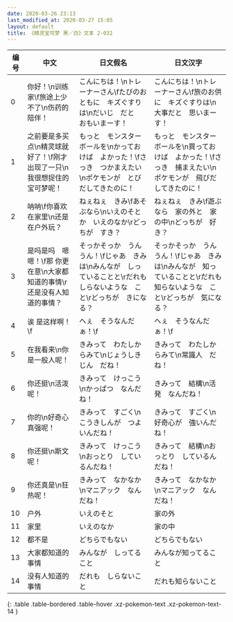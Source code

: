 ```yaml
---
date: 2020-03-26 23:13
last_modified_at: 2020-03-27 15:05
layout: default
title: 《精灵宝可梦 黑／白》文本 2-032
---
```

| 编号 | 中文 | 日文假名 | 日文汉字 |
| ---- | ---- | ---- | --- |
| 0 | 你好！\n训练家\f旅途上少不了\n伤药的陪伴！ | こんにちは！\nトレーナーさん\fたびのおともに　キズぐすりは\nだいじ　だと　おもいまーす！ | こんにちは！\nトレーナーさん\f旅のお供に　キズぐすりは\n大事だと　思いまーす！ |
| 1 | 之前要是多买点\n精灵球就好了！\f刚才出现了一只\n我很想捉住的宝可梦呢！ | もっと　モンスターボールを\nかっておけば　よかった！\fさっき　つかまえたい\nポケモンが　とびだしてきたのに！ | もっと　モンスターボールを\n買っておけば　よかった！\fさっき　捕まえたい\nポケモンが　飛びだしてきたのに！ |
| 2 | 呐呐\f你喜欢在家里\n还是在户外玩？ | ねぇねぇ　きみ\fあそぶなら\nいえのそと　か　いえのなか\rどっちが　すき？ | ねぇねぇ　きみ\f遊ぶなら　家の外と　家の中\nどっちが　好き？ |
| 3 | 是吗是吗　嗯嗯！\f那 你更在意\n大家都知道的事情\r还是没有人知道的事情？ | そっかそっか　うんうん！\fじゃあ　きみは\nみんなが　しっていることと\rだれも　しらないような　こと\rどっちが　きになる？ | そっかそっか　うんうん！\fじゃあ　きみは\nみんなが　知っていることと\rだれも　知らないような　こと\rどっちが　気になる？ |
| 4 | 诶 是这样啊！\f | へぇ　そうなんだぁ！\f | へぇ　そうなんだぁ！\f |
| 5 | 在我看来\n你是一般人呢！ | きみって　わたしからみて\nじょうしきじん　だね！ | きみって　わたしからみて\n常識人　だね！ |
| 6 | 你还挺\n活泼呢！ | きみって　けっこう\nかっぱつ　なんだね！ | きみって　結構\n活発　なんだね！ |
| 7 | 你的\n好奇心真强呢！ | きみって　すごく\nこうきしんが　つよいんだね！ | きみって　すごく\n好奇心が　強いんだね！ |
| 8 | 你还挺\n斯文呢！ | きみって　けっこう\nおっとり　しているんだね！ | きみって　結構\nおっとり　しているんだね！ |
| 9 | 你还真是\n狂热呢！ | きみって　なかなか\nマニアック　なんだね！ | きみって　なかなか\nマニアック　なんだね！ |
| 10 | 户外 | いえのそと | 家の外 |
| 11 | 家里 | いえのなか | 家の中 |
| 12 | 都不是 | どちらでもない | どちらでもない |
| 13 | 大家都知道的事情 | みんなが　しってること | みんなが知ってること |
| 14 | 没有人知道的事情 | だれも　しらないこと | だれも知らないこと |
{: .table .table-bordered .table-hover .xz-pokemon-text .xz-pokemon-text-14 }
